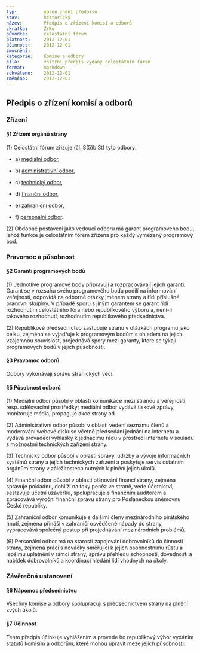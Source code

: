```yaml
---
typ:          úplné znění předpisu
stav:         historický
název:        Předpis o zřízení komisí a odborů
zkratka:      ZrKo
původce:      celostátní fórum
platnost:     2012-12-01
účinnost:     2012-12-01
zmocnění:     
kategorie:    Komise a odbory
síla:         vnitřní předpis vydaný celostátním fórem
formát:       markdown
schváleno:    2012-12-01
změněno:      2012-12-01
---
```

<!--*  01.12.2012 17:07 ![image alt text](image_0.png)[ ](http://www.pirati.cz/rules/zrko?rev=1354378041&do=diff)[rules:zrko](http://www.pirati.cz/rules/zrko?rev=1354378041) – CF 17/2012 Systém garantů Mgr. Bc. Jakub Michálek-->

## Předpis o zřízení komisí a odborů

### Zřízení

#### §1 Zřízení orgánů strany

(1) Celostátní fórum zřizuje (čl. 8(5)b St) tyto odbory:

* a) [mediální odbor](http://www.pirati.cz/mo/start),

* b) [administrativní odbor](http://www.pirati.cz/ao/start),

* c) [technický odbor](http://www.pirati.cz/to/start),

* d) [finanční odbor](http://www.pirati.cz/fo/start),

* e) [zahraniční odbor](http://www.pirati.cz/zo/start),

* f) [personální odbor](http://www.pirati.cz/po/start).

(2) Obdobné postavení jako vedoucí odboru má garant programového bodu, jehož funkce je celostátním fórem zřízena pro každý vymezený programový bod.

### Pravomoc a působnost

#### §2 Garanti programových bodů

(1) Jednotlivé programové body připravují a rozpracovávají jejich garanti. Garant se v rozsahu svého programového bodu podílí na informování veřejnosti, odpovídá na odborné otázky jménem strany a řídí příslušné pracovní skupiny. V případě sporu s jiným garantem se garant řídí rozhodnutím celostátního fóra nebo republikového výboru a, není-li takového rozhodnutí, rozhodnutím republikového předsednictva.

(2) Republikové předsednictvo zastupuje stranu v otázkách programu jako celku, zejména se vyjadřuje k programovým bodům s ohledem na jejich vzájemnou souvislost, projednává spory mezi garanty, které se týkají programových bodů v jejich působnosti.

#### §3 Pravomoc odborů

Odbory vykonávají správu stranických věcí.

#### §5 Působnost odborů

(1) Mediální odbor působí v oblasti komunikace mezi stranou a veřejností, resp. sdělovacími prostředky; mediální odbor vydává tiskové zprávy, monitoruje média, propaguje akce strany ad.

(2) Administrativní odbor působí v oblasti vedení seznamu členů a moderování webové diskuse včetně předsedání jednání na internetu a vydává prováděcí vyhlášky k jednacímu řádu v prostředí internetu v souladu s možnostmi technických zařízení strany.

(3) Technický odbor působí v oblasti správy, údržby a vývoje informačních systémů strany a jejích technických zařízení a poskytuje servis ostatním orgánům strany v záležitostech nutných k plnění jejich úkolů.

(4) Finanční odbor působí v oblasti plánování financí strany, zejména spravuje pokladnu, dohlíží na toky peněz ve straně, vede účetnictví, sestavuje účetní uzávěrku, spolupracuje s finančním auditorem a zpracovává výroční finanční zprávu strany pro Poslaneckou sněmovnu České republiky.

(5) Zahraniční odbor komunikuje s dalšími členy mezinárodního pirátského hnutí, zejména přináší v zahraničí osvědčené nápady do strany, vypracovává společný postup při projednávání mezinárodních problémů.

(6) Personální odbor má na starosti zapojování dobrovolníků do činností strany, zejména práci s nováčky směřující k jejich osobnostnímu růstu a lepšímu uplatnění v rámci strany, správu přehledu schopností, dovedností a nabídek dobrovolníků a koordinaci hledání lidí vhodných na úkoly.

### Závěrečná ustanovení

#### §6 Nápomoc předsednictvu

Všechny komise a odbory spolupracují s předsednictvem strany na plnění svých úkolů.

#### §7 Účinnost

Tento předpis účinkuje vyhlášením a provede ho republikový výbor vydáním statutů komisím a odborům, které mohou upravit meze jejich působnosti.


